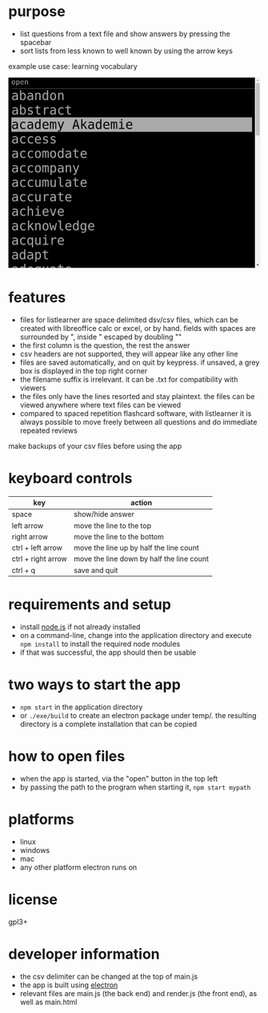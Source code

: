 # purpose
* list questions from a text file and show answers by pressing the spacebar
* sort lists from less known to well known by using the arrow keys

example use case: learning vocabulary

![screenshot](other/screenshot.png?raw=true)

# features
* files for listlearner are space delimited dsv/csv files, which can be created with libreoffice calc or excel, or by hand. fields with spaces are surrounded by ", inside " escaped by doubling ""
* the first column is the question, the rest the answer
* csv headers are not supported, they will appear like any other line
* files are saved automatically, and on quit by keypress. if unsaved, a grey box is displayed in the top right corner
* the filename suffix is irrelevant. it can be .txt for compatibility with viewers
* the files only have the lines resorted and stay plaintext. the files can be viewed anywhere where text files can be viewed
* compared to spaced repetition flashcard software, with listlearner it is always possible to move freely between all questions and do immediate repeated reviews

make backups of your csv files before using the app

# keyboard controls

| key | action |
| --- | --- |
| space  | show/hide answer |
| left arrow | move the line to the top |
| right arrow | move the line to the bottom |
| ctrl + left arrow | move the line up by half the line count |
| ctrl + right arrow | move the line down by half the line count |
| ctrl + q | save and quit |

# requirements and setup
* install [node.js](https://nodejs.org/en/) if not already installed
* on a command-line, change into the application directory and execute ``npm install`` to install the required node modules
* if that was successful, the app should then be usable

# two ways to start the app
* ``npm start`` in the application directory
* or ``./exe/build`` to create an electron package under temp/. the resulting directory is a complete installation that can be copied

# how to open files
* when the app is started, via the "open" button in the top left
* by passing the path to the program when starting it, ``npm start mypath``

# platforms
* linux
* windows
* mac
* any other platform electron runs on

# license
gpl3+

# developer information
* the csv delimiter can be changed at the top of main.js
* the app is built using [electron](https://www.electronjs.org/)
* relevant files are main.js (the back end) and render.js (the front end), as well as main.html
